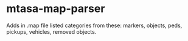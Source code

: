 # mtasa-map-parser
Adds in .map file listed categories from these: markers, objects, peds, pickups, vehicles, removed objects.
